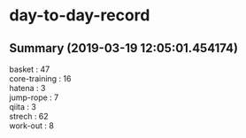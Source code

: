 # day-to-day-record  
## Summary  (2019-03-19 12:05:01.454174)  
basket : 47  
core-training : 16  
hatena : 3  
jump-rope : 7  
qiita : 3  
strech : 62  
work-out : 8  
